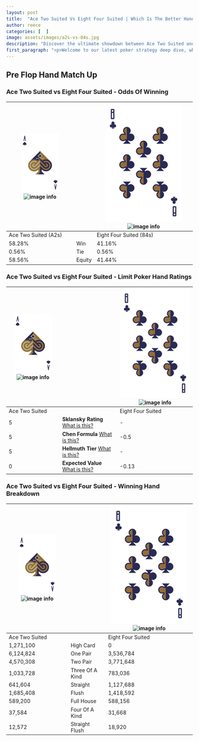```yaml
---
layout: post
title:  "Ace Two Suited Vs Eight Four Suited | Which Is The Better Hand In Poker? A Complete Guide"
author: reece
categories: [  ]
image: assets/images/a2s-vs-84s.jpg
description: "Discover the ultimate showdown between Ace Two Suited and Eight Four Suited in poker! Uncover the odds, strategies, and scenarios where one hand triumphs over the other. Get ready to up your poker game with this thrilling analysis."
first_paragraph: "<p>Welcome to our latest poker strategy deep dive, where we're pitting two distinct hands against each other in a high-stakes showdown: Ace Two Suited vs Eight Four Suited.</p><p>In the dynamic world of poker, every decision counts, and knowing which hand holds the upper hand is key to your success at the table.</p><p>In this article, we'll dissect these two hands, explore the scenarios where one dominates the other, and equip you with the knowledge to make strategic choices that can tip the odds in your favor.</p><p>Get ready to unravel the intriguing dynamics of these poker hands and elevate your game to new heights.</p>"
---
```




[comment]: # (sp0)

## Pre Flop Hand Match Up

<div class="table hand-ratings" markdown="1"> 



### Ace Two Suited vs Eight Four Suited - Odds Of Winning


    
| ![image info](assets/images/hand1/A.png) ![image info](assets/images/hand1/2s.png) |  | ![image info](assets/images/hand2/8.png) ![image info](assets/images/hand2/4s.png) |
| -------- | -------- | -------- |
| Ace Two Suited (A2s) |  | Eight Four Suited (84s) |
| 58.28% | Win | 41.16% |
| 0.56% | Tie | 0.56% |
| 58.56% | Equity | 41.44% |




[comment]: # (sp1)



### Ace Two Suited vs Eight Four Suited - Limit Poker Hand Ratings


    
| ![image info](assets/images/hand1/A.png) ![image info](assets/images/hand1/2s.png) |  | ![image info](assets/images/hand2/8.png) ![image info](assets/images/hand2/4s.png) |
| -------- | -------- | -------- |
| Ace Two Suited |  | Eight Four Suited |
| 5 | **Sklansky Rating** [What is this?](/sklansky-rating-explained) | - |
| 5 | **Chen Formula** [What is this?](/chen-formula-explained) | -0.5 |
| 5 | **Hellmuth Tier** [What is this?](/Hellmuth-tier-explained) | - |
| 0 | **Expected Value** [What is this?](/expected-value-explained) | -0.13 |




[comment]: # (sp2)



### Ace Two Suited vs Eight Four Suited - Winning Hand Breakdown


    
| ![image info](assets/images/hand1/A.png) ![image info](assets/images/hand1/2s.png) |  | ![image info](assets/images/hand2/8.png) ![image info](assets/images/hand2/4s.png) |
| -------- | -------- | -------- |
| Ace Two Suited |  | Eight Four Suited |
| 1,271,100 | High Card | 0 |
| 6,124,824 | One Pair | 3,536,784 |
| 4,570,308 | Two Pair | 3,771,648 |
| 1,033,728 | Three Of A Kind | 783,036 |
| 641,604 | Straight | 1,127,688 |
| 1,685,408 | Flush | 1,418,592 |
| 589,200 | Full House | 588,156 |
| 37,584 | Four Of A Kind | 31,668 |
| 12,572 | Straight Flush | 18,920 |




[comment]: # (sp3)



</div>

[comment]: # (sp4)



[comment]: # (sp5)

